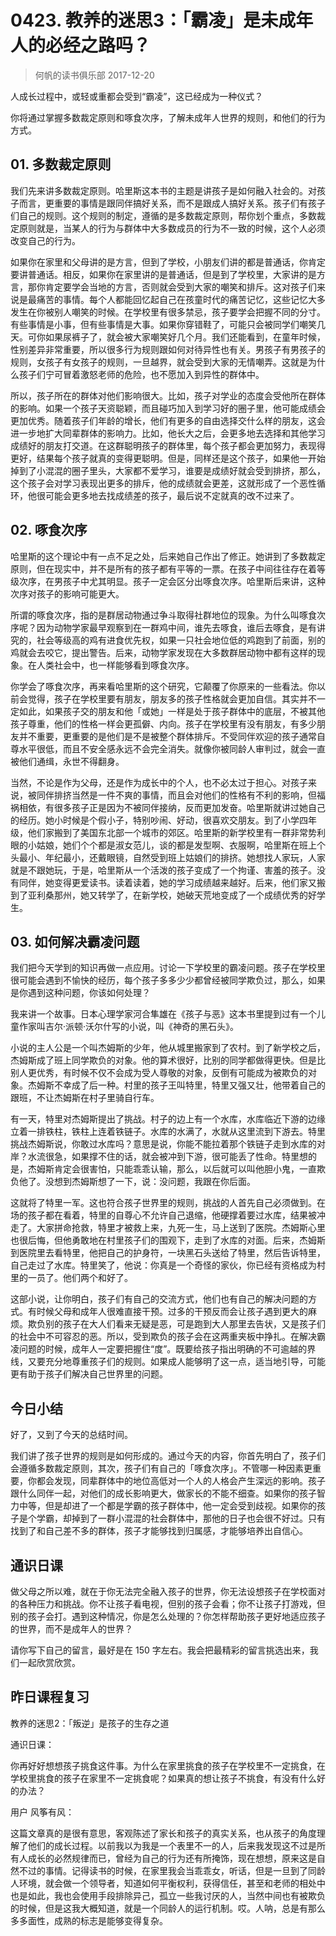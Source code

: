 # 0423. 教养的迷思3：「霸凌」是未成年人的必经之路吗？
> 何帆的读书俱乐部
2017-12-20

人成长过程中，或轻或重都会受到“霸凌”，这已经成为一种仪式？

你将通过掌握多数裁定原则和啄食次序，了解未成年人世界的规则，和他们的行为方式。

## 01. 多数裁定原则

我们先来讲多数裁定原则。哈里斯这本书的主题是讲孩子是如何融入社会的。对孩子而言，更重要的事情是跟同伴搞好关系，而不是跟成人搞好关系。孩子们有孩子们自己的规则。这个规则的制定，遵循的是多数裁定原则，帮你划个重点，多数裁定原则就是，当某人的行为与群体中大多数成员的行为不一致的时候，这个人必须改变自己的行为。

如果你在家里和父母讲的是方言，但到了学校，小朋友们讲的都是普通话，你肯定要讲普通话。相反，如果你在家里讲的是普通话，但是到了学校里，大家讲的是方言，那你肯定要学会当地的方言，否则就会受到大家的嘲笑和排斥。这对孩子们来说是最痛苦的事情。每个人都能回忆起自己在孩童时代的痛苦记忆，这些记忆大多发生在你被别人嘲笑的时候。在学校里有很多禁忌，孩子要学会把握不同的分寸。有些事情是小事，但有些事情是大事。如果你穿错鞋了，可能只会被同学们嘲笑几天。可你如果尿裤子了，就会被大家嘲笑好几个月。我们还能看到，在童年时候，性别差异非常重要，所以很多行为规则跟如何对待异性也有关。男孩子有男孩子的规则，女孩子有女孩子的规则，一旦越界，就会受到大家的无情嘲弄。这就是为什么孩子们宁可冒着激怒老师的危险，也不愿加入到异性的群体中。

所以，孩子所在的群体对他们影响很大。比如，孩子对学业的态度会受他所在群体的影响。如果一个孩子天资聪颖，而且碰巧加入到学习好的圈子里，他可能成绩会更加优秀。随着孩子们年龄的增长，他们有更多的自由选择交什么样的朋友，这会进一步地扩大同辈群体的影响力。比如，他长大之后，会更多地去选择和其他学习成绩好的朋友打交道。在这群聪明孩子的群体里，每个孩子都会更加努力，表现得更好，结果每个孩子就真的变得更聪明。但是，同样还是这个孩子，如果他一开始掉到了小混混的圈子里头，大家都不爱学习，谁要是成绩好就会受到排挤，那么，这个孩子会对学习表现出更多的排斥，他的成绩就会更差，这就形成了一个恶性循环，他很可能会更多地去找成绩差的孩子，最后说不定就真的改不过来了。

## 02. 啄食次序

哈里斯的这个理论中有一点不足之处，后来她自己作出了修正。她讲到了多数裁定原则，但在现实中，并不是所有的孩子都有平等的一票。在孩子中间往往存在着等级次序，在男孩子中尤其明显。孩子一定会区分出啄食次序。哈里斯后来讲，这种次序对孩子的影响可能更大。

所谓的啄食次序，指的是群居动物通过争斗取得社群地位的现象。为什么叫啄食次序呢？因为动物学家最早观察到在一群鸡中间，谁先去啄食，谁后去啄食，是有讲究的，社会等级高的鸡有进食优先权，如果一只社会地位低的鸡跑到了前面，别的鸡就会去咬它，提出警告。后来，动物学家发现在大多数群居动物中都有这样的现象。在人类社会中，也一样能够看到啄食次序。

你学会了啄食次序，再来看哈里斯的这个研究，它颠覆了你原来的一些看法。你以前会觉得，孩子在学校里要有朋友，朋友多的孩子性格就会更加自信。其实并不一定如此，如果孩子交的朋友和他「或她」一样是处于孩子群体中的底层，不被其他孩子尊重，他们的性格一样会更孤僻、内向。孩子在学校里有没有朋友，有多少朋友并不重要，更重要的是他们是不是被整个群体排斥。不受同伴欢迎的孩子通常自尊水平很低，而且不安全感永远不会完全消失。就像你被同龄人审判过，就会一直被他们通缉，永世不得翻身。

当然，不论是作为父母，还是作为成长中的个人，也不必太过于担心。对孩子来说，被同伴排挤当然是一件不爽的事情，而且会对他们的性格有不利的影响，但福祸相依，有很多孩子正是因为不被同伴接纳，反而更加发奋。哈里斯就讲过她自己的经历。她小时候是个假小子，特别吵闹、好动，很喜欢交朋友。到了小学四年级，他们家搬到了美国东北部一个城市的郊区。哈里斯的新学校里有一群非常势利眼的小姑娘，她们个个都是淑女范儿，谈的都是发型啊、衣服啊，哈里斯在班上个头最小、年纪最小，还戴眼镜，自然受到班上姑娘们的排挤。她想找人家玩，人家就是不跟她玩，于是，哈里斯从一个活泼的孩子变成了一个拘谨、害羞的孩子。没有同伴，她变得更爱读书。读着读着，她的学习成绩越来越好。后来，他们家又搬到了亚利桑那州，她又转学了，在新学校，她破天荒地变成了一个成绩优秀的好学生。

## 03. 如何解决霸凌问题

我们把今天学到的知识再做一点应用。讨论一下学校里的霸凌问题。孩子在学校里很可能会遇到不愉快的经历，每个孩子多多少少都曾经被同学欺负过，那么，如果是你遇到这种问题，你该如何处理？

我来讲一个故事。日本心理学家河合隼雄在《孩子与恶》这本书里提到过有一个儿童作家叫吉尔·派顿·沃尔什写的小说，叫《神奇的黑石头》。

小说的主人公是一个叫杰姆斯的少年，他从城里搬家到了农村。到了新学校之后，杰姆斯成了班上同学欺负的对象。他的算术很好，比别的同学都做得更快。但是比别人更优秀，有时候不仅不会成为受人尊敬的对象，反倒有可能成为被欺负的对象。杰姆斯不幸成了后一种。村里的孩子王叫特里，特里又强又壮，他带着自己的跟班，不让杰姆斯在村子里骑自行车。

有一天，特里对杰姆斯提出了挑战。村子的边上有一个水库，水库临近下游的边缘立着一排铁柱，铁柱上连着铁链子。水库的水满了，水就从这里流到下游去。特里挑战杰姆斯说，你敢过水库吗？意思是说，你能不能拉着那个铁链子走到水库的对岸？水流很急，如果撑不住的话，就会被冲到下游，很可能丢了性命。特里想的是，杰姆斯肯定会很害怕，只能乖乖认输，那么，以后就可以叫他胆小鬼，一直欺负他了。没想到杰姆斯想了一下，说：没问题，我跟在你后面。

这就将了特里一军。这也符合孩子世界里的规则，挑战的人首先自己必须做到。在场的孩子都在看着，特里的自尊心不允许自己退缩，他硬撑着要过水库，结果被冲走了。大家拼命抢救，特里才被救上来，九死一生，马上送到了医院。杰姆斯心里也很后悔，但他勇敢地在村里孩子们的围观下，走到了水库的对面。后来，杰姆斯到医院里去看特里，他把自己的护身符，一块黑石头送给了特里，然后告诉特里，自己走过了水库。特里笑了，他说：你真是一个奇怪的家伙，你已经有资格成为村里的一员了。他们两个和好了。

这部小说，让你明白，孩子们有自己的交流方式，他们也有自己的解决问题的方式。有时候父母和成年人很难直接干预。过多的干预反而会让孩子遇到更大的麻烦。欺负别的孩子在大人们看来无疑是恶，可是跑到大人那里去告状，又是孩子们的社会中不可容忍的恶。所以，受到欺负的孩子会在这两重夹板中挣扎。在解决霸凌问题的时候，成年人一定要把握住“度”。既要给孩子指出明确的不可逾越的界线，又要充分地尊重孩子们的规则。如果成人能够明了这一点，适当地引导，可能更有助于孩子们解决自己世界里的问题。

## 今日小结

好了，又到了今天的总结时间。

我们讲了孩子世界的规则是如何形成的。通过今天的内容，你首先明白了，孩子们会遵循多数裁定原则，其次，孩子们有自己的「啄食次序」。不管哪一种因素更重要，你都会发现，同辈群体中的地位高低对一个人的人格会产生深远的影响。孩子跟什么同伴一起，对他们的成长影响更大，做家长的不能不细查。如果你的孩子智力中等，但是却进了一个都是学霸的孩子群体中，他一定会受到歧视。如果你的孩子是个学霸，却掉到了一群小混混的社会群体中，那他的日子也会很不好过。只有找到了和自己差不多的群体，孩子才能够找到归属感，才能够培养出自信心。

## 通识日课

做父母之所以难，就在于你无法完全融入孩子的世界，你无法设想孩子在学校面对的各种压力和挑战。你不让孩子看电视，但别的孩子会看；你不让孩子打游戏，但别的孩子会打。遇到这种情况，你是怎么处理的？你怎样帮助孩子更好地适应孩子的世界，而不是成年人的世界？

请你写下自己的留言，最好是在 150 字左右。我会把最精彩的留言挑选出来，我们一起欣赏欣赏。

## 昨日课程复习

教养的迷思2：「叛逆」是孩子的生存之道

通识日课：

你再好好想想孩子挑食这件事。为什么在家里挑食的孩子在学校里不一定挑食，在学校里挑食的孩子在家里不一定挑食呢？如果真的想让孩子不挑食，有没有什么好的办法？

用户 风筝有风：

这篇文章真的是很有意思，客观陈述了家长和孩子的真实关系，也从孩子的角度理解了他们的成长过程。以前我以为我是一个表里不一的人，后来我发现这不过是所有人成长的必然规律而已，曾经为自己的行为还有所掩饰，现在想想，原来这是自然不过的事情。记得读书的时候，在家里我会当乖乖女，听话，但是一旦到了同龄人环境，就会做一个领导者，知道如何平衡权利，获得信任，甚至和老师的相处中也是如此，我也会使用手段排除异己，孤立一些我讨厌的人，当然中间也有被欺负的时候，但是这我大概知道，就是一个同龄人的运行机制。哎。人呐，总是有那么多多面性，成熟的标志是能够变得复杂。




